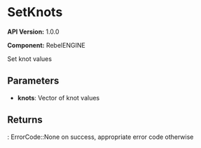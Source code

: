 # SetKnots

**API Version:** 1.0.0

**Component:** RebelENGINE

Set knot values

## Parameters

- **knots**: Vector of knot values

## Returns

: ErrorCode::None on success, appropriate error code otherwise

